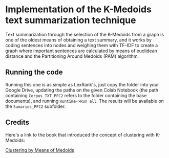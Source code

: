 # Implementation of the K-Medoids text summarization technique

Text summarization through the selection of the K-Medoids from a graph is one of the oldest means of obtaining a text summary, and it works by coding sentences into nodes and weighing them with TF-IDF to create a graph where important sentences are calculated by means of euclidean distance and the Partitioning Around Medoids (PAM) algorithm.

## Running the code

Running this one is as simple as LexRank's, just copy the folder into your Google Drive, updating the paths on the given Colab Notebook (the path containing `Corpus_TXT_PFC2` refers to the folder containing the base documents), and running `Runtime->Run all`. The results will be available on the `Sumarios_PFC2` subfolder.

## Credits

Here's a link to the book that introduced the concept of clustering with K-Medoids:

[Clustering by Means of Medoids](https://www.researchgate.net/publication/243777819_Clustering_by_Means_of_Medoids)
